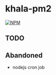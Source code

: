 # khala-pm2
[![NPM](https://nodei.co/npm/khala-pm2.png)](https://nodei.co/npm/khala-pm2/)


## TODO

## Abandoned

- nodejs cron job
